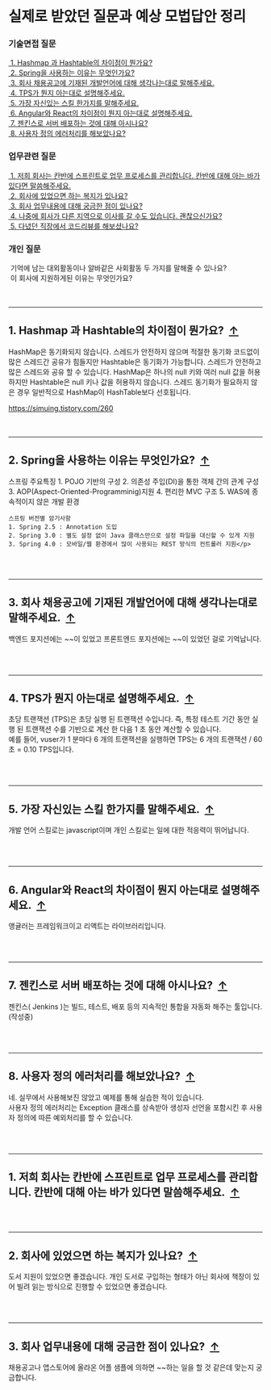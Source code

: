 
<div id="top"><h1>실제로 받았던 질문과 예상 모법답안 정리</h1></div>
<div>
    <h3>기술면접 질문</h3>
    <div><a href="#stack_q1">&nbsp;1. Hashmap 과 Hashtable의 차이점이 뭔가요?</a></div>
    <div><a href="#stack_q2">&nbsp;2. Spring을 사용하는 이유는 무엇인가요?</a></div>
    <div><a href="#stack_q3">&nbsp;3. 회사 채용공고에 기재된 개발언어에 대해 생각나는대로 말해주세요.</a></div>
    <div><a href="#stack_q4">&nbsp;4. TPS가 뭔지 아는대로 설명해주세요.</a></div>
    <div><a href="#stack_q5">&nbsp;5. 가장 자신있는 스킬 한가지를 말해주세요.</a></div>
    <div><a href="#stack_q6">&nbsp;6. Angular와 React의 차이점이 뭔지 아는대로 설명해주세요.</a></div>
    <div><a href="#stack_q7">&nbsp;7. 젠킨스로 서버 배포하는 것에 대해 아시나요?</a></div>
    <div><a href="#stack_q8">&nbsp;8. 사용자 정의 에러처리를 해보았나요?</a></div>
</div>
<div>
    <h3>업무관련 질문</h3>
    <div><a href="#work_q1">&nbsp;1. 저희 회사는 칸반에 스프린트로 업무 프로세스를 관리합니다. 칸반에 대해 아는 바가 있다면 말씀해주세요.</a></div>
    <div><a href="#work_q2">&nbsp;2. 회사에 있었으면 하는 복지가 있나요?</a></div>
    <div><a href="#work_q3">&nbsp;3. 회사 업무내용에 대해 궁금한 점이 있나요?</a></div>
    <div><a href="#work_q4">&nbsp;4. 나중에 회사가 다른 지역으로 이사를 갈 수도 있습니다. 괜찮으신가요?</a></div>
    <div><a href="#work_q5">&nbsp;5. 다녔던 직장에서 코드리뷰를 해보셨나요?</a></div>
</div>
<div>
    <h3>개인 질문&nbsp;</h3>
    <div>&nbsp;기억에 남는 대외활동이나 알바같은 사회활동 두 가지를 말해줄 수 있나요?</div>
    <div>&nbsp;이 회사에 지원하게된 이유는 무엇인가요?</div>
</div>

<!-- 자료구조 질문 -->
<div><br><br></div><hr id="stack_q1">
<div>
    <h2>1. Hashmap 과 Hashtable의 차이점이 뭔가요?&nbsp;&nbsp;<a href="#top">↑</a></h2>
    <p>HashMap은 동기화되지 않습니다. 스레드가 안전하지 않으며 적절한 동기화 코드없이 많은 스레드간 공유가 힘들지만 Hashtable은 동기화가 가능합니다. 스레드가 안전하고 많은 스레드와 공유 할 수 있습니다. HashMap은 하나의 null 키와 여러 null 값을 허용하지만 Hashtable은 null 키나 값을 허용하지 않습니다. 스레드 동기화가 필요하지 않은 경우 일반적으로 HashMap이 HashTable보다 선호됩니다.</p>
    <a href="https://simuing.tistory.com/260">https://simuing.tistory.com/260</a>
</div>

<div><br><br></div><hr id="stack_q2">
<div>
    <h2>2. Spring을 사용하는 이유는 무엇인가요?&nbsp;&nbsp;<a href="#top">↑</a></h2>
    <p>스프링 주요특징
    1. POJO 기반의 구성
    2. 의존성 주입(DI)을 통한 객체 간의 관계 구성
    3. AOP(Aspect-Oriented-Programminig)지원
    4. 편리한 MVC 구조
    5. WAS에 종속적이지 않은 개발 환경

    스프링 버전별 암기사항
    1. Spring 2.5 : Annotation 도입
    2. Spring 3.0 : 별도 설정 없이 Java 클래스만으로 설정 파일을 대신할 수 있게 지원
    3. Spring 4.0 : 모바일/웹 환경에서 많이 사용되는 REST 방식의 컨트롤러 지원</p>
</div>

<div><br><br></div><hr id="stack_q3">
<div>
    <h2>3. 회사 채용공고에 기재된 개발언어에 대해 생각나는대로 말해주세요.&nbsp;&nbsp;<a href="#top">↑</a></h2>
    <p>백엔드 포지션에는 ~~이 있었고 프론트엔드 포지션에는 ~~이 있었던 걸로 기억납니다.</p>
</div>

<div><br><br></div><hr id="stack_q4">
<div>
    <h2>4. TPS가 뭔지 아는대로 설명해주세요.&nbsp;&nbsp;<a href="#top">↑</a></h2>
    <p>초당 트랜잭션 (TPS)은 초당 실행 된 트랜잭션 수입니다. 즉, 특정 테스트 기간 동안 실행 된 트랜잭션 수를 기반으로 계산 한 다음 1 초 동안 계산할 수 있습니다.</br>예를 들어, vuser가 1 분마다 6 개의 트랜잭션을 실행하면 TPS는 6 개의 트랜잭션 / 60 초 = 0.10 TPS입니다.</p>
</div>

<div><br><br></div><hr id="stack_q5">
<div>
    <h2>5. 가장 자신있는 스킬 한가지를 말해주세요.&nbsp;&nbsp;<a href="#top">↑</a></h2>
    <p>개발 언어 스킬로는 javascript이며 개인 스킬로는 일에 대한 적응력이 뛰어납니다.</p>
</div>

<div><br><br></div><hr id="stack_q6">
<div>
    <h2>6. Angular와 React의 차이점이 뭔지 아는대로 설명해주세요.&nbsp;&nbsp;<a href="#top">↑</a></h2>
    <p>앵귤러는 프레임워크이고 리액트는 라이브러리입니다.</p>
</div>

<div><br><br></div><hr id="stack_q7">
<div>
    <h2>7. 젠킨스로 서버 배포하는 것에 대해 아시나요?&nbsp;&nbsp;<a href="#top">↑</a></h2>
    <p>젠킨스( Jenkins )는 빌드, 테스트, 배포 등의 지속적인 통합을 자동화 해주는 툴입니다. (작성중)</p>
</div>

<div><br><br></div><hr id="stack_q8">
<div>
    <h2>8. 사용자 정의 에러처리를 해보았나요?&nbsp;&nbsp;<a href="#top">↑</a></h2>
    <p>네. 실무에서 사용해보진 않았고 예제를 통해 실습한 적이 있습니다.<br/>사용자 정의 에러처리는 Exception 클래스를 상속받아 생성자 선언을 포함시킨 후 사용자 정의에 따른 예외처리를 할 수 있습니다.</p>
</div>

<div><br><br></div><hr id="work_q1">
<div>
    <h2>1. 저희 회사는 칸반에 스프린트로 업무 프로세스를 관리합니다. 칸반에 대해 아는 바가 있다면 말씀해주세요.&nbsp;&nbsp;<a href="#top">↑</a></h2>
    <p></p>
</div>

<div><br><br></div><hr id="work_q2">
<div>
    <h2>2. 회사에 있었으면 하는 복지가 있나요?&nbsp;&nbsp;<a href="#top">↑</a></h2>
    <p>도서 지원이 있었으면 좋겠습니다. 개인 도서로 구입하는 형태가 아닌 회사에 책장이 있어 빌려 읽는 방식으로 진행할 수 있었으면 좋겠습니다.</p>
</div>

<div><br><br></div><hr id="work_q3">
<div>
    <h2>3. 회사 업무내용에 대해 궁금한 점이 있나요?&nbsp;&nbsp;<a href="#top">↑</a></h2>
    <p>채용공고나 앱스토어에 올라온 어플 샘플에 의하면 ~~하는 일을 할 것 같은데 맞는지 궁금합니다.</p>
</div>
